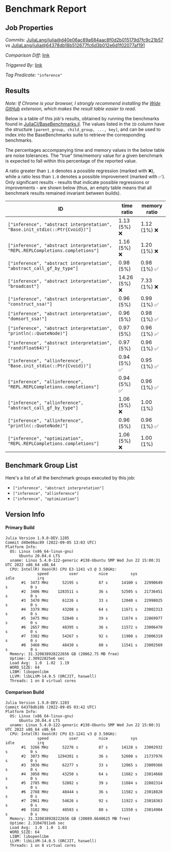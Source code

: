 # Benchmark Report

## Job Properties

*Commits:* [JuliaLang/julia@d40e06ac89a684aac8f0d2b015179d7fc9c21b57](https://github.com/JuliaLang/julia/commit/d40e06ac89a684aac8f0d2b015179d7fc9c21b57) vs [JuliaLang/julia@64378db18b512677fc6d3b012e6d1f02077af191](https://github.com/JuliaLang/julia/commit/64378db18b512677fc6d3b012e6d1f02077af191)

*Comparison Diff:* [link](https://github.com/JuliaLang/julia/compare/64378db18b512677fc6d3b012e6d1f02077af191..d40e06ac89a684aac8f0d2b015179d7fc9c21b57)

*Triggered By:* [link](https://github.com/JuliaLang/julia/pull/46637#issuecomment-1236992291)

*Tag Predicate:* `"inference"`

## Results

*Note: If Chrome is your browser, I strongly recommend installing the [Wide GitHub](https://chrome.google.com/webstore/detail/wide-github/kaalofacklcidaampbokdplbklpeldpj?hl=en)
extension, which makes the result table easier to read.*

Below is a table of this job's results, obtained by running the benchmarks found in
[JuliaCI/BaseBenchmarks.jl](https://github.com/JuliaCI/BaseBenchmarks.jl). The values
listed in the `ID` column have the structure `[parent_group, child_group, ..., key]`,
and can be used to index into the BaseBenchmarks suite to retrieve the corresponding
benchmarks.

The percentages accompanying time and memory values in the below table are noise tolerances. The "true"
time/memory value for a given benchmark is expected to fall within this percentage of the reported value.

A ratio greater than `1.0` denotes a possible regression (marked with :x:), while a ratio less
than `1.0` denotes a possible improvement (marked with :white_check_mark:). Only significant results - results
that indicate possible regressions or improvements - are shown below (thus, an empty table means that all
benchmark results remained invariant between builds).

| ID | time ratio | memory ratio |
|----|------------|--------------|
| `["inference", "abstract interpretation", "Base.init_stdio(::Ptr{Cvoid})"]` | 1.13 (5%) :x: | 1.12 (1%) :x: |
| `["inference", "abstract interpretation", "REPL.REPLCompletions.completions"]` | 1.16 (5%) :x: | 1.20 (1%) :x: |
| `["inference", "abstract interpretation", "abstract_call_gf_by_type"]` | 0.98 (5%)  | 0.98 (1%) :white_check_mark: |
| `["inference", "abstract interpretation", "broadcast"]` | 14.26 (5%) :x: | 7.33 (1%) :x: |
| `["inference", "abstract interpretation", "construct_ssa!"]` | 0.96 (5%)  | 0.99 (1%) :white_check_mark: |
| `["inference", "abstract interpretation", "domsort_ssa!"]` | 0.96 (5%)  | 0.98 (1%) :white_check_mark: |
| `["inference", "abstract interpretation", "println(::QuoteNode)"]` | 0.97 (5%)  | 0.96 (1%) :white_check_mark: |
| `["inference", "abstract interpretation", "rand(Float64)"]` | 0.97 (5%)  | 0.96 (1%) :white_check_mark: |
| `["inference", "allinference", "Base.init_stdio(::Ptr{Cvoid})"]` | 0.94 (5%) :white_check_mark: | 0.95 (1%) :white_check_mark: |
| `["inference", "allinference", "REPL.REPLCompletions.completions"]` | 0.94 (5%) :white_check_mark: | 0.96 (1%) :white_check_mark: |
| `["inference", "allinference", "abstract_call_gf_by_type"]` | 1.06 (5%) :x: | 1.00 (1%)  |
| `["inference", "allinference", "println(::QuoteNode)"]` | 0.96 (5%)  | 0.96 (1%) :white_check_mark: |
| `["inference", "optimization", "REPL.REPLCompletions.completions"]` | 1.06 (5%) :x: | 1.00 (1%)  |

## Benchmark Group List

Here's a list of all the benchmark groups executed by this job:

- `["inference", "abstract interpretation"]`
- `["inference", "allinference"]`
- `["inference", "optimization"]`

## Version Info

#### Primary Build

```
Julia Version 1.9.0-DEV.1285
Commit d40e06ac89 (2022-09-05 13:03 UTC)
Platform Info:
  OS: Linux (x86_64-linux-gnu)
      Ubuntu 20.04.4 LTS
  uname: Linux 5.4.0-122-generic #138-Ubuntu SMP Wed Jun 22 15:00:31 UTC 2022 x86_64 x86_64
  CPU: Intel(R) Xeon(R) CPU E3-1241 v3 @ 3.50GHz: 
              speed         user         nice          sys         idle          irq
       #1  3473 MHz      52195 s         87 s      14100 s   22990649 s          0 s
       #2  3406 MHz    1283511 s         36 s      52505 s   21736451 s          0 s
       #3  3470 MHz      61226 s         33 s      12040 s   22998025 s          0 s
       #4  3379 MHz      43208 s         64 s      11671 s   23002313 s          0 s
       #5  3475 MHz      52840 s         39 s      11674 s   22869977 s          0 s
       #6  2657 MHz      48395 s         36 s      11572 s   23006470 s          0 s
       #7  3382 MHz      54267 s         92 s      11908 s   23006319 s          0 s
       #8  3460 MHz      48430 s         80 s      11541 s   23002569 s          0 s
  Memory: 31.320838928222656 GB (20062.75 MB free)
  Uptime: 2.30922825e6 sec
  Load Avg:  1.0  1.02  1.19
  WORD_SIZE: 64
  LIBM: libopenlibm
  LLVM: libLLVM-14.0.5 (ORCJIT, haswell)
  Threads: 1 on 8 virtual cores

```

#### Comparison Build

```
Julia Version 1.9.0-DEV.1283
Commit 64378db18b (2022-09-05 03:42 UTC)
Platform Info:
  OS: Linux (x86_64-linux-gnu)
      Ubuntu 20.04.4 LTS
  uname: Linux 5.4.0-122-generic #138-Ubuntu SMP Wed Jun 22 15:00:31 UTC 2022 x86_64 x86_64
  CPU: Intel(R) Xeon(R) CPU E3-1241 v3 @ 3.50GHz: 
              speed         user         nice          sys         idle          irq
       #1  3266 MHz      52276 s         87 s      14128 s   23002932 s          0 s
       #2  3073 MHz    1294301 s         36 s      52608 s   21737976 s          0 s
       #3  3036 MHz      62277 s         33 s      12065 s   23009366 s          0 s
       #4  3058 MHz      43250 s         64 s      11682 s   23014668 s          0 s
       #5  2785 MHz      52882 s         39 s      11684 s   22882314 s          0 s
       #6  2788 MHz      48444 s         36 s      11582 s   23018828 s          0 s
       #7  2961 MHz      54626 s         92 s      11922 s   23018363 s          0 s
       #8  3102 MHz      48503 s         80 s      11550 s   23014904 s          0 s
  Memory: 31.320838928222656 GB (20089.6640625 MB free)
  Uptime: 2.31047011e6 sec
  Load Avg:  1.0  1.0  1.03
  WORD_SIZE: 64
  LIBM: libopenlibm
  LLVM: libLLVM-14.0.5 (ORCJIT, haswell)
  Threads: 1 on 8 virtual cores

```
